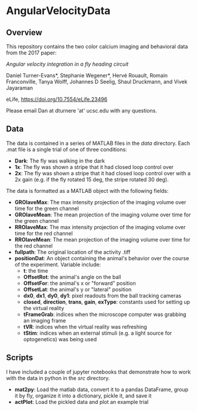 # AngularVelocityData

## Overview
This repository contains the two color calcium imaging and behavioral data from the 2017 paper:

_Angular velocity integration in a fly heading circuit_

Daniel Turner-Evans*, Stephanie Wegener*, Hervé Rouault, Romain Franconville, Tanya Wolff, Johannes D Seelig, Shaul Druckmann, and Vivek Jayaraman

eLife, https://doi.org/10.7554/eLife.23496

Please email Dan at dturnere 'at' ucsc.edu with any questions.

## Data
The data is contained in a series of MATLAB files in the _data_ directory. Each .mat file is a single trial of one of three conditions:
- **Dark**: The fly was walking in the dark
- **1x**: The fly was shown a stripe that it had closed loop control over
- **2x**: The fly was shown a stripe that it had closed loop control over with a 2x gain (e.g. if the fly rotated 15 deg, the stripe rotated 30 deg).

The data is formatted as a MATLAB object with the following fields:
- **GROIaveMax**: The max intensity projection of the imaging volume over time for the green channel
- **GROIaveMean**: The mean projection of the imaging volume over time for the green channel
- **RROIaveMax**: The max intensity projection of the imaging volume over time for the red channel
- **RROIaveMean**: The mean projection of the imaging volume over time for the red channel
- **fullpath**: The original location of the activity .tiff
- **positionDat**: An object containing the animal's behavior over the course of the experiment. Variable include:
  - **t**: the time
  - **OffsetRot**: the animal's angle on the ball
  - **OffsetFor**: the animal's x or "forward" position
  - **OffsetLat**: the animal's y or "lateral" position
  - **dx0**, **dx1**, **dy0**, **dy1**: pixel readouts from the ball tracking cameras
  - **closed**, **direction**, **trans**, **gain**, **exType**: constants used for setting up the virtual reality
  - **tFrameGrab**: indices when the microscope computer was grabbing an imaging frame
  - **tVR**: indices when the virtual reality was refreshing
  - **tStim**: indices when an external stimuli (e.g. a light source for optogenetics) was being used

## Scripts
I have included a couple of jupyter notebooks that demonstrate how to work with the data in python in the _src_ directory.
- **mat2py**: Load the matlab data, convert it to a pandas DataFrame, group it by fly, organize it into a dictionary, pickle it, and save it
- **actPlot**: Load the pickled data and plot an example trial
